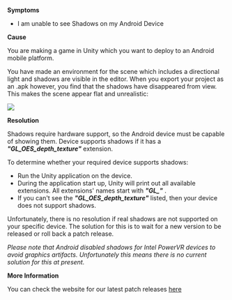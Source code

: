 

**Symptoms**


- I am unable to see Shadows on my Android Device



**Cause**



You are making a game in Unity which you want to deploy to an Android mobile platform.



You have made an environment for the scene which includes a directional light and shadows are visible in the editor. When you export your project as an .apk however, you find that the shadows have disappeared from view. This makes the scene appear flat and unrealistic:



![](/hc/en-us/article_attachments/201936366/2055-missing-shadows.jpg)



**Resolution**



Shadows require hardware support, so the Android device must be capable of showing them. Device supports shadows if it has a  ***"GL\_OES\_depth\_texture"***  extension.



To determine whether your required device supports shadows:


- Run the Unity application on the device.
- During the application start up, Unity will print out all available extensions. All extensions' names start with  ***"GL\_"*** .
- If you can't see the  ***"GL\_OES\_depth\_texture"***  listed, then your device does not support shadows.



Unfortunately, there is no resolution if real shadows are not supported on your specific device. The solution for this is to wait for a new version to be released or roll back a patch release.



*Please note that Android disabled shadows for Intel PowerVR devices to avoid graphics artifacts. Unfortunately this means there is no current solution for this at present.*



**More Information**



You can check the website for our latest patch releases [here](https://unity3d.com/unity/qa/patch-releases)





